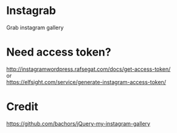 Instagrab
=========
Grab instagram gallery

Need access token?
==================
http://instagramwordpress.rafsegat.com/docs/get-access-token/
<br>or<br>
https://elfsight.com/service/generate-instagram-access-token/

Credit
======
https://github.com/bachors/jQuery-my-instagram-gallery